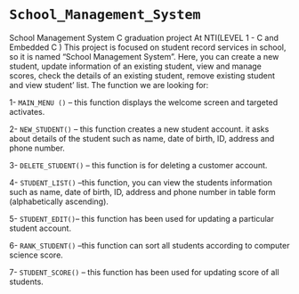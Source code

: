 # `School_Management_System`
School Management System C graduation project At NTI(LEVEL 1 - C and Embedded C )
This project is focused on student record services in 
school, so it is named “School Management System”.
Here, you can create a new student, update 
information of an existing student, view and manage 
scores, check the details of an existing student, 
remove existing student and view student’ list.
The function we are looking for:

1- `MAIN_MENU ()` – this function displays the 
welcome screen and targeted activates.

2- `NEW_STUDENT()` – this function creates a 
new student account. it asks about details of the 
student such as name, date of birth, ID, address 
and phone number.

3- `DELETE_STUDENT()` – this function is for 
deleting a customer account.

4- `STUDENT_LIST()` –this function, you can view 
the students information such as name, date of 
birth, ID, address and phone number in table 
form (alphabetically ascending).

5- `STUDENT_EDIT()`– this function has been used 
for updating a particular student account.

6- `RANK_STUDENT()` –this function can sort all 
students according to computer science score.

7- `STUDENT_SCORE()` – this function has been 
used for updating score of all students.
